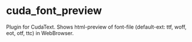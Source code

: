 # cuda_font_preview
Plugin for CudaText. Shows html-preview of font-file (default-ext: ttf, woff, eot, otf, ttc) in WebBrowser.
